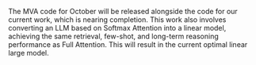 The MVA code for October will be released alongside the code for our current work, which is nearing completion. This work also involves converting an LLM based on Softmax Attention into a linear model, achieving the same retrieval, few-shot, and long-term reasoning performance as Full Attention. This will result in the current optimal linear large model.
